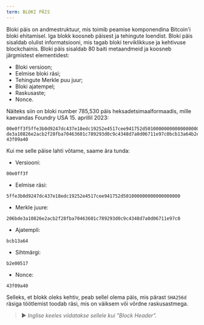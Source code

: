 ```yaml
---
term: BLOKI PÄIS
---
```


Bloki päis on andmestruktuur, mis toimib peamise komponendina Bitcoin'i bloki ehitamisel. Iga blokk koosneb päisest ja tehingute loendist. Bloki päis sisaldab olulist informatsiooni, mis tagab bloki terviklikkuse ja kehtivuse blockchainis. Bloki päis sisaldab 80 baiti metaandmeid ja koosneb järgmistest elementidest:
* Bloki versioon;
* Eelmise bloki räsi;
* Tehingute Merkle puu juur;
* Bloki ajatempel;
* Raskusaste;
* Nonce.

Näiteks siin on bloki number 785,530 päis heksadetsimaalformaadis, mille kaevandas Foundry USA 15. aprillil 2023:

```text
00e0ff3f5ffe3b0d9247dc437e18edc19252e4517cee941752d501000000000000000000206b
de3a10826e2acb2f28fba70463601c789293d0c9c4348d7a0d06711e97c0bcb13a64b2e00517
43f09a40
```

Kui me selle päise lahti võtame, saame ära tunda:
* Versiooni:

```text
00e0ff3f
```

* Eelmise räsi:

```text
5ffe3b0d9247dc437e18edc19252e4517cee941752d501000000000000000000
```

* Merkle juure:

```text
206bde3a10826e2acb2f28fba70463601c789293d0c9c4348d7a0d06711e97c0
```

* Ajatempli:

```text
bcb13a64
```

* Sihtmärgi:

```text
b2e00517
```

* Nonce:

```text
43f09a40
```

Selleks, et blokk oleks kehtiv, peab sellel olema päis, mis pärast `SHA256d` räsiga töötlemist toodab räsi, mis on väiksem või võrdne raskusastmega.

> ► *Inglise keeles viidatakse sellele kui "Block Header".*